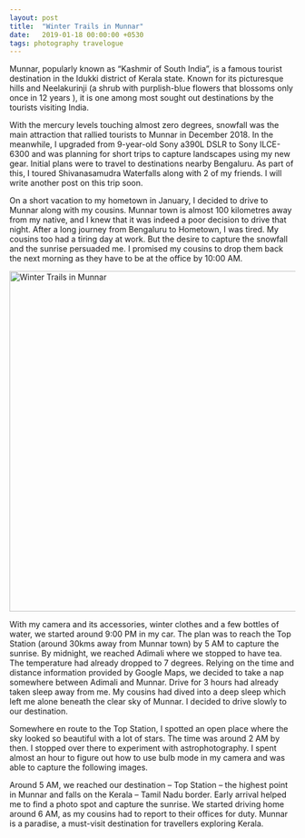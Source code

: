 ```yaml
---
layout: post
title:  "Winter Trails in Munnar"
date:   2019-01-18 00:00:00 +0530
tags: photography travelogue
---
```


Munnar, popularly known as “Kashmir of South India”, is a famous tourist destination in the Idukki district of Kerala state. Known for its picturesque hills and Neelakurinji (a shrub with purplish-blue flowers that blossoms only once in 12 years ), it is one among most sought out destinations by the tourists visiting India.

With the mercury levels touching almost zero degrees, snowfall was the main attraction that rallied tourists to Munnar in December 2018. In the meanwhile, I upgraded from 9-year-old Sony a390L DSLR to Sony ILCE-6300 and was planning for short trips to capture landscapes using my new gear. Initial plans were to travel to destinations nearby Bengaluru. As part of this, I toured Shivanasamudra Waterfalls along with 2 of my friends. I will write another post on this trip soon.

On a short vacation to my hometown in January, I decided to drive to Munnar along with my cousins. Munnar town is almost 100 kilometres away from my native, and I knew that it was indeed a poor decision to drive that night. After a long journey from Bengaluru to Hometown, I was tired. My cousins too had a tiring day at work. But the desire to capture the snowfall and the sunrise persuaded me. I promised my cousins to drop them back the next morning as they have to be at the office by 10:00 AM.

<a data-flickr-embed="true" data-header="true" href="https://www.flickr.com/photos/jainbasil/albums/72157677792225128" title="Winter Trails in Munnar"><img src="https://live.staticflickr.com/7826/46765492191_443bca0d39_c.jpg" width="800" height="600" alt="Winter Trails in Munnar"></a><script async src="//embedr.flickr.com/assets/client-code.js" charset="utf-8"></script>

With my camera and its accessories, winter clothes and a few bottles of water, we started around 9:00 PM in my car. The plan was to reach the Top Station (around 30kms away from Munnar town) by 5 AM to capture the sunrise. By midnight, we reached Adimali where we stopped to have tea. The temperature had already dropped to 7 degrees. Relying on the time and distance information provided by Google Maps, we decided to take a nap somewhere between Adimali and Munnar. Drive for 3 hours had already taken sleep away from me. My cousins had dived into a deep sleep which left me alone beneath the clear sky of Munnar. I decided to drive slowly to our destination.

Somewhere en route to the Top Station, I spotted an open place where the sky looked so beautiful with a lot of stars. The time was around 2 AM by then. I stopped over there to experiment with astrophotography. I spent almost an hour to figure out how to use bulb mode in my camera and was able to capture the following images.

Around 5 AM, we reached our destination – Top Station – the highest point in Munnar and falls on the Kerala – Tamil Nadu border. Early arrival helped me to find a photo spot and capture the sunrise. We started driving home around 6 AM, as my cousins had to report to their offices for duty. Munnar is a paradise, a must-visit destination for travellers exploring Kerala.
